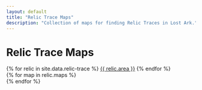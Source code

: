 ```yaml
---
layout: default
title: "Relic Trace Maps"
description: "Collection of maps for finding Relic Traces in Lost Ark."
---
```


<h1>Relic Trace Maps</h1>

<div class="nav flex-column nav-pills" id="v-pills-tab" role="tablist" aria-orientation="vertical">
  {% for relic in site.data.relic-trace %}
  <a class="nav-link {% if relic.area == 'Arthetine' %}active{% endif %}" id="v-pills-home-tab" data-toggle="pill" href="#v-pills-home" role="tab">{{ relic.area }}</a>
  {% endfor %}
</div>
<div class="tab-content" id="v-pills-tabContent">
  {% for map in relic.maps %}
  <div class="tab-pane fade {% if relic.area == 'Arthetine' %}show active{% endif %}" id="v-pills-home" role="tabpanel" aria-labelledby="v-pills-home-tab"><img src=""></div>
  {% endfor %}
</div>
